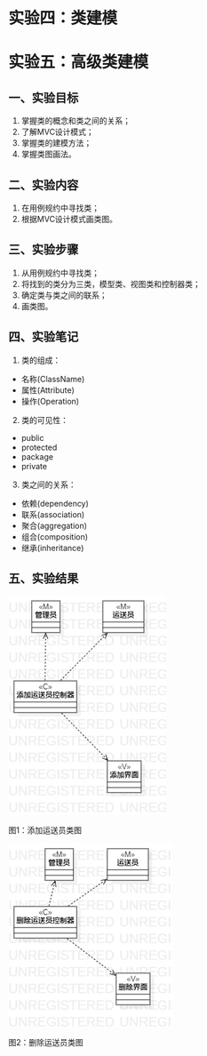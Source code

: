 # 实验四：类建模
# 实验五：高级类建模

## 一、实验目标
1. 掌握类的概念和类之间的关系；
2. 了解MVC设计模式；
3. 掌握类的建模方法；
4. 掌握类图画法。

## 二、实验内容
1. 在用例规约中寻找类；
2. 根据MVC设计模式画类图。

## 三、实验步骤
1. 从用例规约中寻找类；
2. 将找到的类分为三类，模型类、视图类和控制器类；
3. 确定类与类之间的联系；
4. 画类图。

## 四、实验笔记
1. 类的组成：
- 名称(ClassName)
- 属性(Attribute)
- 操作(Operation)
2. 类的可见性：
- public
- protected
- package
- private
3. 类之间的关系：
- 依赖(dependency)
- 联系(association)
- 聚合(aggregation)
- 组合(composition)
- 继承(inheritance)

## 五、实验结果

![ClassDiagram1](./ClassDiagram1.jpg)

图1：添加运送员类图

![ClassDiagram2](./ClassDiagram2.jpg)

图2：删除运送员类图
